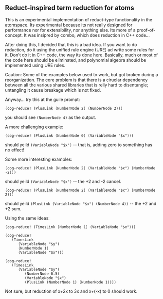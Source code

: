 
Reduct-inspired term reduction for atoms
----------------------------------------

This is an experimental implementation of reduct-type functionality
in the atomspace. Its experimental because its not really designed for
performance nor for extensibility, nor anything else. Its more of a
proof-of-concept. It was insipred by combo, which does reduction in
C++ code...

After doing this, I decided that this is a bad idea. If you want to
do reduction, do it using the unified rule engine (URE) ad write some
rules for it. Don't do it in C++ code, the way its done here.
Basically, much or most of the code here should be eliminated, and
polynomial algebra should be implemented using URE rules.


Caution:
Some of the examples below used to work, but got broken during a
reorganization.  The core problem is that there is a ciruclar
dependency between all the various shared libraries that is
relly hard to disentangle; untangling it cause breakage which is not
fixed.

Anyway... try this at the guile prompt:
```
(cog-reduce! (PlusLink (NumberNode 2) (NumberNode 2)))
```

you should see `(NumberNode 4)` as the output.

A more challenging example:
```
(cog-reduce! (PlusLink (NumberNode 0) (VariableNode "$x")))
```

should yeild `(VariableNode "$x")` -- that is, adding zero to something
has no effect!

Some more interesting examples:
```
(cog-reduce! (PlusLink (NumberNode 2) (VariableNode "$x") (NumberNode -2)))
```

should yeild `(VariableNode "$x")` -- the +2 and -2 cancel.

```
(cog-reduce! (PlusLink (NumberNode 2) (VariableNode "$x") (NumberNode 2)))
```

should yeild `(PlusLink (VariableNode "$x") (NumberNode 4))` --
the +2 and +2 sum.

Using the same ideas:
```
(cog-reduce! (TimesLink (NumberNode 1) (VariableNode "$x")))

(cog-reduce!
   (TimesLink
      (VariableNode "$y")
      (NumberNode 1)
      (VariableNode "$x")))

(cog-reduce!
   (TimesLink
      (VariableNode "$y")
         (NumberNode 0.5)
         (VariableNode "$x")
         (PlusLink (NumberNode 1) (NumberNode 1))))
```

Not sure, but reduction of x+2x to 3x and x+(-x) to 0 should work.
